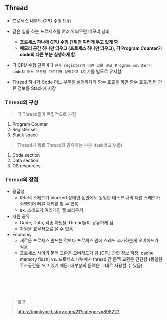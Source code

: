 ## Thread

- 프로세스 내부의 CPU 수행 단위
- 같은 일을 하는 프로세스를 여러개 띄우면 메모리 낭비
  - **프로세스 하나에 CPU 수행 단위만 여러개 두고 있게 함**
  - **메모리 공간 하나만 띄우고 (프로세스 하나만 띄우고), 각 Program Counter가 code의 다른 부분 실행하게 함**

- 각 CPU 수행 단위마다 `현재 register에 어떤 값을 넣고`, `Program counter가 code의 어느 부분을 가르키며 실행하고 있는가`를 별도로 유지함
- Thread 하나가 Code 어느 부분을 실행하다가 함수 호출을 하면 함수 호출/리턴 관련 정보를 Stack에 저장



### Thread의 구성

> 각 Thread들이 독립적으로 가짐

1. Program Counter
2. Register set
3. Stack space



> Thread가 동료 Thread와 공유하는 부분 (task라고 부름)

1. Code section
2. Data section
3. OS resources



### Thread의 장점

- 응답성
  - 하나의 스레드가 blocked 상태인 동안에도 동일한 태스크 내의 다른 스레드가 실행되어 빠른 처리를 할 수 있음
  - ex. 스레드가 여러개인 웹 브라우저
- 자원 공유
  - Code, Data, 각종 자원을 Thread들이 공유하게 됨
  - 자원을 효율적으로 쓸 수 있음
- Economy
  - 새로운 프로세스 만드는 것보다 프로세스 안에 스레드 추가하는게 오버헤드가 적음
  - 프로세스 사이의 문맥 교환은 오버헤드가 큼 (CPU 관련 정보 저장, cache memory flush) vs. 프로세스 내부에서 thread 간 문맥 교환은 간단함 (동일한 주소공간을 쓰고 있기 때문. 대부분의 문맥은 그대로 사용할 수 있음)



<br/>

<br/>

<br/>

<br/>

> 참고
>
> https://minkyoe.tistory.com/21?category=898222